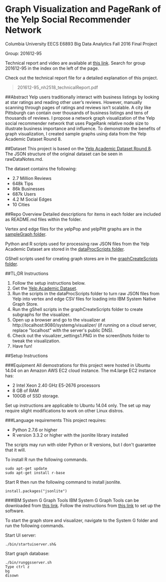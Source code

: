 # Graph Visualization and PageRank of the Yelp Social Recommender Network

Columbia University EECS E6893 Big Data Analytics Fall 2016 Final Project

Group: 201612-95

Technical report and video are available at [this link](http://www.ee.columbia.edu/~cylin/course/bigdata/projects/). 
Search for group 201612-95 in the index on the left of the page.

Check out the technical report file for a detailed explanation of this project.
> 201612-95_nh2518_technicalReport.pdf

##Abstract
Yelp users traditionally interact with business listings by looking at star ratings and reading other user’s reviews. However, manually scanning through pages of ratings and reviews isn’t scalable. A city like Pittsburgh can contain over thousands of business listings and tens of thousands of reviews. I propose a network graph visualization of the Yelp social recommender network that uses PageRank relative node size to illustrate business importance and influence. To demonstrate the benefits of graph visualization, I created sample graphs using data from the Yelp Academic Dataset Round 8. 

##Dataset
This project is based on the [Yelp Academic Dataset Round 8](https://www.yelp.com/dataset_challenge).
The JSON structure of the original dataset can be seen in rawDataNotes.md.

The dataset contains the following:
- 2.7 Million Reviews
- 648k Tips
- 86k Businesses
- 687k Users
- 4.2 M Social Edges
- 10 Cities

##Repo Overview
Detailed descriptions for items in each folder are included as README.md files within the folder.

Vertex and edge files for the yelpPop and yelpPitt graphs are in the [sampleGraph folder](https://github.com/Aneapiy/graph_visualization_Yelp/tree/master/sampleGraph).

Python and R scripts used for processing raw JSON files from the Yelp Academic Dataset
are stored in the [dataProcScripts folder](https://github.com/Aneapiy/graph_visualization_Yelp/tree/master/dataProcScripts).

GShell scripts used for creating graph stores are in the [graphCreateScripts folder](https://github.com/Aneapiy/graph_visualization_Yelp/tree/master/graphCreateScripts).

##TL;DR Instructions
1. Follow the setup instructions below.
2. Get the [Yelp Academic Dataset](https://www.yelp.com/dataset_challenge).
3. Run the scripts in the dataProcScripts folder to turn raw JSON files from Yelp into vertex and edge CSV files for
loading into IBM System Native Graph Store.
4. Run the gShell scripts in the graphCreateScripts folder to create subgraphs for the visualizer.
5. Open up a browser and go to the visualizer at http://localhost:9080/systemg/visualizer/ 
(if running on a cloud server, replace "localhost" with the server's public DNS).
6. Check out the visualizer_settings1.PNG in the screenShots folder to tweak the visualization.
7. Have fun!

##Setup Instructions

###Equipment
All demostrations for this project were hosted in Ubuntu 14.04 on an Amazon AWS EC2 cloud instance. 
The m4.large EC2 instance has:
- 2 Intel Xeon 2.40 GHz E5-2676 processors
- 8 GB of RAM
- 100GB of SSD storage.

Set up instructions are applicable to Ubuntu 14.04 only. The set up may require slight modifications to work
on other Linux distros.

###Language requirements
This project requires:
- Python 2.7.6 or higher
- R version 3.3.2 or higher with the jsonlite library installed

The scripts may run with older Python or R versions, but I don't guarantee that it will.

To install R run the following commands.
```
sudo apt-get update
sudo apt-get install r-base
```
Start R then run the following command to install jsonlite.
```
install.packages("jsonlite")
```

###IBM System G Graph Tools
IBM System G Graph Tools can be downloaded from [this link](http://systemg.research.ibm.com/download.html).
Follow the instructions from [this link](http://systemg.research.ibm.com/1.5.0/setup.html) to set up the software.

To start the graph store and visualizer, navigate to the System G folder and run the following commands.

Start UI server:
```
./bin/startuiserver.sh&
```
Start graph database:
```
./bin/runggsserver.sh
Type ctrl z
bg
disown
```
